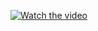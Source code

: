 [![Watch the video](https://img.youtube.com/vi/L-9xjOlWd4U/maxresdefault.jpg)]([https://www.youtube.com/watch?v=L-9xjOlWd4U])
